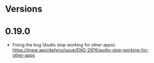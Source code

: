 # Versions

# 0.19.0
- Fixing the bug (Audio stop working for other apps): https://linear.app/dailyco/issue/ENG-2976/audio-stop-working-for-other-apps 

